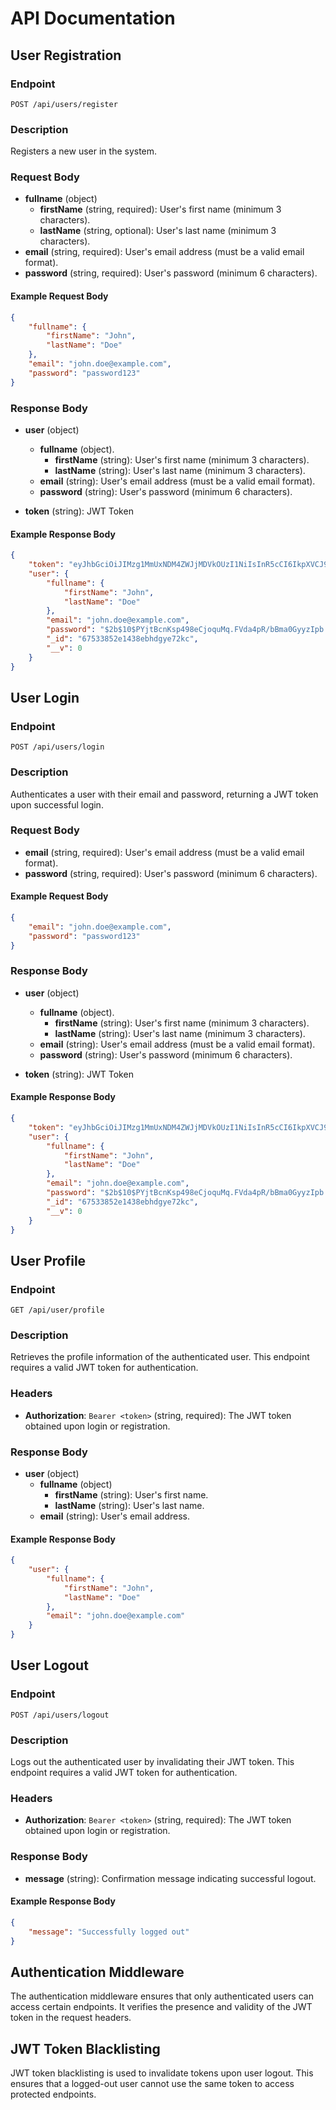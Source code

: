 <!-- filepath: /e:/PROJECT/FullStack/Uber/Backend/readme.md -->

# API Documentation

## User Registration

### Endpoint

`POST /api/users/register`

### Description

Registers a new user in the system.

### Request Body

- **fullname** (object)
  - **firstName** (string, required): User's first name (minimum 3 characters).
  - **lastName** (string, optional): User's last name (minimum 3 characters).
- **email** (string, required): User's email address (must be a valid email format).
- **password** (string, required): User's password (minimum 6 characters).

#### Example Request Body

```json
{
	"fullname": {
		"firstName": "John",
		"lastName": "Doe"
	},
	"email": "john.doe@example.com",
	"password": "password123"
}
```

### Response Body

- **user** (object)

  - **fullname** (object).
    - **firstName** (string): User's first name (minimum 3 characters).
    - **lastName** (string): User's last name (minimum 3 characters).
  - **email** (string): User's email address (must be a valid email format).
  - **password** (string): User's password (minimum 6 characters).

- **token** (string): JWT Token

#### Example Response Body

```json
{
	"token": "eyJhbGciOiJIMzg1MmUxNDM4ZWJjMDVkOUzI1NiIsInR5cCI6IkpXVCJ9.eyJfaWQiOiI2NzUzMzg1MmUxNDM4ZWJjMDVkOWEzNmEiLCJpYXQiOjE3MzM1MDcxNTR9.O_5eiT0UPmogPa9Yximmq6gP5GHf2x_FQA8E4GgPa9YxCdQAo",
	"user": {
		"fullname": {
			"firstName": "John",
			"lastName": "Doe"
		},
		"email": "john.doe@example.com",
		"password": "$2b$10$PYjtBcnKsp498eCjoquMq.FVda4pR/bBma0GyyzIpb.Jxpv1FM7xG",
		"_id": "67533852e1438ebhdgye72kc",
		"__v": 0
	}
}
```

## User Login

### Endpoint

`POST /api/users/login`

### Description

Authenticates a user with their email and password, returning a JWT token upon successful login.

### Request Body

- **email** (string, required): User's email address (must be a valid email format).
- **password** (string, required): User's password (minimum 6 characters).

#### Example Request Body

```json
{
	"email": "john.doe@example.com",
	"password": "password123"
}
```

### Response Body

- **user** (object)

  - **fullname** (object).
    - **firstName** (string): User's first name (minimum 3 characters).
    - **lastName** (string): User's last name (minimum 3 characters).
  - **email** (string): User's email address (must be a valid email format).
  - **password** (string): User's password (minimum 6 characters).

- **token** (string): JWT Token

#### Example Response Body

```json
{
	"token": "eyJhbGciOiJIMzg1MmUxNDM4ZWJjMDVkOUzI1NiIsInR5cCI6IkpXVCJ9.eyJfaWQiOiI2NzUzMzg1MmUxNDM4ZWJjMDVkOWEzNmEiLCJpYXQiOjE3MzM1MDcxNTR9.O_5eiT0UPmogPa9Yximmq6gP5GHf2x_FQA8E4GgPa9YxCdQAo",
	"user": {
		"fullname": {
			"firstName": "John",
			"lastName": "Doe"
		},
		"email": "john.doe@example.com",
		"password": "$2b$10$PYjtBcnKsp498eCjoquMq.FVda4pR/bBma0GyyzIpb.Jxpv1FM7xG",
		"_id": "67533852e1438ebhdgye72kc",
		"__v": 0
	}
}
```

## User Profile

### Endpoint

`GET /api/user/profile`

### Description

Retrieves the profile information of the authenticated user. This endpoint requires a valid JWT token for authentication.

### Headers

- **Authorization**: `Bearer <token>` (string, required): The JWT token obtained upon login or registration.

### Response Body

- **user** (object)
  - **fullname** (object)
    - **firstName** (string): User's first name.
    - **lastName** (string): User's last name.
  - **email** (string): User's email address.

#### Example Response Body

```json
{
	"user": {
		"fullname": {
			"firstName": "John",
			"lastName": "Doe"
		},
		"email": "john.doe@example.com"
	}
}
```

## User Logout

### Endpoint

`POST /api/users/logout`

### Description

Logs out the authenticated user by invalidating their JWT token. This endpoint requires a valid JWT token for authentication.

### Headers

- **Authorization**: `Bearer <token>` (string, required): The JWT token obtained upon login or registration.

### Response Body

- **message** (string): Confirmation message indicating successful logout.

#### Example Response Body

```json
{
	"message": "Successfully logged out"
}
```

## Authentication Middleware

The authentication middleware ensures that only authenticated users can access certain endpoints. It verifies the presence and validity of the JWT token in the request headers.

## JWT Token Blacklisting

JWT token blacklisting is used to invalidate tokens upon user logout. This ensures that a logged-out user cannot use the same token to access protected endpoints.
